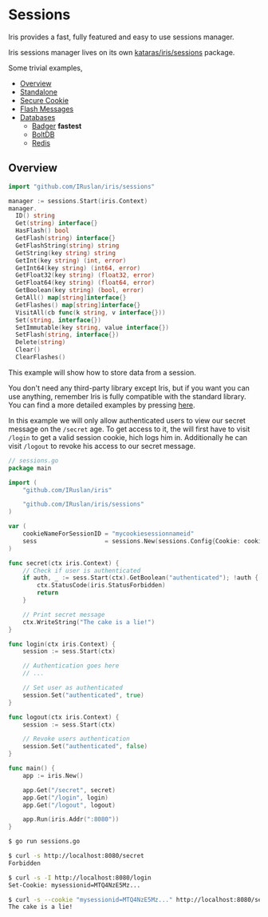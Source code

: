 # Sessions

Iris provides a fast, fully featured and easy to use sessions manager.

Iris sessions manager lives on its own [kataras/iris/sessions](https://github.com/IRuslan/iris/tree/master/sessions) package.

Some trivial examples,

- [Overview](https://github.com/IRuslan/iris/blob/master/_examples/sessions/overview/main.go)
- [Standalone](https://github.com/IRuslan/iris/blob/master/_examples/sessions/standalone/main.go)
- [Secure Cookie](https://github.com/IRuslan/iris/blob/master/_examples/sessions/securecookie/main.go)
- [Flash Messages](https://github.com/IRuslan/iris/blob/master/_examples/sessions/flash-messages/main.go)
- [Databases](https://github.com/IRuslan/iris/tree/master/_examples/sessions/database)
    * [Badger](https://github.com/IRuslan/iris/blob/master/_examples/sessions/database/badger/main.go) **fastest**
    * [BoltDB](https://github.com/IRuslan/iris/blob/master/_examples/sessions/database/boltdb/main.go)
    * [Redis](https://github.com/IRuslan/iris/blob/master/_examples/sessions/database/redis/main.go)

## Overview

```go
import "github.com/IRuslan/iris/sessions"

manager := sessions.Start(iris.Context)
manager.
  ID() string
  Get(string) interface{}
  HasFlash() bool
  GetFlash(string) interface{}
  GetFlashString(string) string
  GetString(key string) string
  GetInt(key string) (int, error)
  GetInt64(key string) (int64, error)
  GetFloat32(key string) (float32, error)
  GetFloat64(key string) (float64, error)
  GetBoolean(key string) (bool, error)
  GetAll() map[string]interface{}
  GetFlashes() map[string]interface{}
  VisitAll(cb func(k string, v interface{}))
  Set(string, interface{})
  SetImmutable(key string, value interface{})
  SetFlash(string, interface{})
  Delete(string)
  Clear()
  ClearFlashes()
```

This example will show how to store data from a session.

You don't need any third-party library except Iris, but if you want you can use anything, remember Iris is fully compatible with the standard library. You can find a more detailed examples by pressing [here](https://github.com/IRuslan/iris/tree/master/_examples/sessions).

In this example we will only allow authenticated users to view our secret message on the `/secret` age. To get access to it, the will first have to visit `/login` to get a valid session cookie, hich logs him in. Additionally he can visit `/logout` to revoke his access to our secret message.

```go
// sessions.go
package main

import (
    "github.com/IRuslan/iris"

    "github.com/IRuslan/iris/sessions"
)

var (
    cookieNameForSessionID = "mycookiesessionnameid"
    sess                   = sessions.New(sessions.Config{Cookie: cookieNameForSessionID, AllowReclaim: true})
)

func secret(ctx iris.Context) {
    // Check if user is authenticated
    if auth, _ := sess.Start(ctx).GetBoolean("authenticated"); !auth {
        ctx.StatusCode(iris.StatusForbidden)
        return
    }

    // Print secret message
    ctx.WriteString("The cake is a lie!")
}

func login(ctx iris.Context) {
    session := sess.Start(ctx)

    // Authentication goes here
    // ...

    // Set user as authenticated
    session.Set("authenticated", true)
}

func logout(ctx iris.Context) {
    session := sess.Start(ctx)

    // Revoke users authentication
    session.Set("authenticated", false)
}

func main() {
    app := iris.New()

    app.Get("/secret", secret)
    app.Get("/login", login)
    app.Get("/logout", logout)

    app.Run(iris.Addr(":8080"))
}

```

```bash
$ go run sessions.go

$ curl -s http://localhost:8080/secret
Forbidden

$ curl -s -I http://localhost:8080/login
Set-Cookie: mysessionid=MTQ4NzE5Mz...

$ curl -s --cookie "mysessionid=MTQ4NzE5Mz..." http://localhost:8080/secret
The cake is a lie!
```